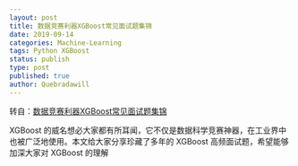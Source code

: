 ```yaml
---
layout: post
title: 数据竞赛利器XGBoost常见面试题集锦
date: 2019-09-14
categories: Machine-Learning
tags: Python XGBoost
status: publish
type: post
published: true
author: Quebradawill
---
```


﻿转自：[数据竞赛利器XGBoost常见面试题集锦](https://mp.weixin.qq.com/s?__biz=MzIyNjM2MzQyNg==&mid=2247485779&idx=1&sn=e77c36a34aadf9fef7d550765f5a7787&chksm=e870d81edf0751086268286be92992a87ab188b9e14e6d6a71244da76e21a500c7b1c8eb03be&mpshare=1&scene=1&srcid=&sharer_sharetime=1568469244829&sharer_shareid=2dcb22c16881cb29bab18eeac9dd2764&key=48945bec6f7dd4316c32f1394463c44acf4a96a82a9ce4ee8e1a191ec619662ad90b31cc215bb697f2b42d27eca0ec7a520d35c785e55015004d176fc17ec344f7af0af8f7d856e389407d049398302f&ascene=1&uin=MjQwMDA2NDE0Mw%3D%3D&devicetype=Windows+10&version=62060833&lang=en&pass_ticket=ilEUMHN5FzZ%2BLCR3yiIY6FmKQuEUXQJtsXQzZnoJ846AKyFTIM7JbuGT199ZbNPI)

XGBoost 的威名想必大家都有所耳闻，它不仅是数据科学竞赛神器，在工业界中也被广泛地使用。本文给大家分享珍藏了多年的 XGBoost 高频面试题，希望能够加深大家对 XGBoost 的理解